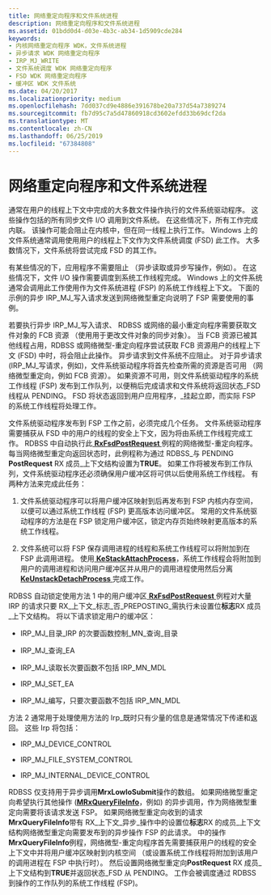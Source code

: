 ```yaml
---
title: 网络重定向程序和文件系统进程
description: 网络重定向程序和文件系统进程
ms.assetid: 01bdd0d4-d03e-4b3c-ab34-1d5909cde284
keywords:
- 内核网络重定向程序 WDK，文件系统进程
- 异步请求 WDK 网络重定向程序
- IRP_MJ_WRITE
- 文件系统调度 WDK 网络重定向程序
- FSD WDK 网络重定向程序
- 缓冲区 WDK 文件系统
ms.date: 04/20/2017
ms.localizationpriority: medium
ms.openlocfilehash: 7dd037cd9e4886e391678be20a737d54a7389274
ms.sourcegitcommit: fb7d95c7a5d47860918cd3602efdd33b69dcf2da
ms.translationtype: MT
ms.contentlocale: zh-CN
ms.lasthandoff: 06/25/2019
ms.locfileid: "67384808"
---
```

# <a name="network-redirectors-and-the-file-system-process"></a>网络重定向程序和文件系统进程


通常在用户的线程上下文中完成的大多数文件操作执行的文件系统驱动程序。 这些操作包括的所有同步文件 I/O 调用到文件系统。 在这些情况下，所有工作完成内联。 该操作可能会阻止在内核中，但在同一线程上执行工作。 Windows 上的文件系统通常调用使用用户的线程上下文作为文件系统调度 (FSD) 此工作。 大多数情况下，文件系统将尝试完成 FSD 的其工作。

有某些情况的下，应用程序不需要阻止 （异步读取或异步写操作，例如）。 在这些情况下，文件 I/O 操作需要调度到系统工作线程完成。 Windows 上的文件系统通常会调用此工作使用作为文件系统进程 (FSP) 的系统工作线程上下文。 下面的示例的异步 IRP\_MJ\_写入请求发送到网络微型重定向说明了 FSP 需要使用的事例。

若要执行异步 IRP\_MJ\_写入请求、 RDBSS 或网络的最小重定向程序需要获取文件对象的 FCB 资源 （使用用于更改文件对象的同步对象）。 当 FCB 资源已被其他线程占用，RDBSS 或网络微型-重定向程序尝试获取 FCB 资源用户的线程上下文 (FSD) 中时，将会阻止此操作。 异步请求到文件系统不应阻止。 对于异步请求 (IRP\_MJ\_写请求，例如)，文件系统驱动程序将首先检查所需的资源是否可用 （网络微型重定向，例如 FCB 资源）。 如果资源不可用，则文件系统驱动程序的系统工作线程 (FSP) 发布到工作队列，以便稍后完成请求和文件系统将返回状态\_FSD 线程从 PENDING。 FSD 将状态返回到用户应用程序，\_挂起立即，而实际 FSP 的系统工作线程将处理工作。

文件系统驱动程序发布到 FSP 工作之前，必须完成几个任务。 文件系统驱动程序需要捕获从 FSD 中的用户的线程的安全上下文，因为将由系统工作线程完成工作。 RDBSS 中自动执行此[ **RxFsdPostRequest** ](https://docs.microsoft.com/windows-hardware/drivers/ddi/content/rxprocs/nf-rxprocs-rxfsdpostrequest)例程的网络微型-重定向程序。 每当网络微型重定向返回状态时，此例程称为通过 RDBSS\_与 PENDING **PostRequest** RX 成员\_上下文结构设置为**TRUE**。 如果工作将被发布到工作队列，文件系统驱动程序还必须确保用户缓冲区将可供以后使用系统工作线程。 有两种方法来完成此任务：

1.  文件系统驱动程序可以将用户缓冲区映射到后再发布到 FSP 内核内存空间，以便可以通过系统工作线程 (FSP) 更高版本访问缓冲区。 常用的文件系统驱动程序的方法是在 FSP 锁定用户缓冲区，锁定内存页始终映射更高版本的系统工作线程。

2.  文件系统可以将 FSP 保存调用进程的线程和系统工作线程可以将附加到在 FSP 此调用进程。 使用[ **KeStackAttachProcess**](https://docs.microsoft.com/windows-hardware/drivers/ddi/content/ntifs/nf-ntifs-kestackattachprocess)，系统工作线程会将附加到用户的调用进程和访问用户缓冲区并从用户的调用进程使用然后分离[**KeUnstackDetachProcess** ](https://docs.microsoft.com/windows-hardware/drivers/ddi/content/ntifs/nf-ntifs-keunstackdetachprocess)完成工作。

RDBSS 自动锁定使用方法 1 中的用户缓冲区[ **RxFsdPostRequest** ](https://docs.microsoft.com/windows-hardware/drivers/ddi/content/rxprocs/nf-rxprocs-rxfsdpostrequest)例程对大量 IRP 的请求只要 RX\_上下文\_标志\_否\_PREPOSTING\_需执行未设置位**标志**RX 成员\_上下文结构。 将以下请求锁定用户的缓冲区：

-   IRP\_MJ\_目录\_IRP 的次要函数控制\_MN\_查询\_目录

-   IRP\_MJ\_查询\_EA

-   IRP\_MJ\_读取长次要函数不包括 IRP\_MN\_MDL

-   IRP\_MJ\_SET\_EA

-   IRP\_MJ\_编写，只要次要函数不包括 IRP\_MN\_MDL

方法 2 通常用于处理使用方法的 Irp\_既时只有少量的信息是通常情况下传递和返回。 这些 Irp 将包括：

-   IRP\_MJ\_DEVICE\_CONTROL

-   IRP\_MJ\_FILE\_SYSTEM\_CONTROL

-   IRP\_MJ\_INTERNAL\_DEVICE\_CONTROL

RDBSS 仅支持用于异步调用**MrxLowIoSubmit**操作的数组。 如果网络微型重定向希望执行其他操作 ([**MRxQueryFileInfo**](https://docs.microsoft.com/windows-hardware/drivers/ifs/mrxqueryfileinfo)，例如) 的异步调用，作为网络微型重定向需要将该请求发送 FSP。 如果网络微型重定向收到的请求**MrxQueryFileInfo**带有 RX\_上下文\_异步\_操作中的设置位**标志**RX 的成员\_上下文结构网络微型重定向需要发布到的异步操作 FSP 的此请求。 中的操作**MrxQueryFileInfo**例程，网络微型-重定向程序首先需要捕获用户的线程的安全上下文中并将用户缓冲区映射到内核空间 （或设置系统工作线程将附加到该用户的调用进程在 FSP 中执行时）。 然后设置网络微型重定向**PostRequest** RX 成员\_上下文结构到**TRUE**并返回状态\_FSD 从 PENDING。 工作会被调度通过 RDBSS 到操作的工作队列的系统工作线程 (FSP)。

 

 




